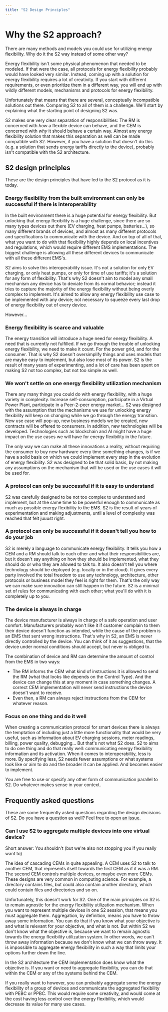 ```yaml
---
title: "S2 Design Principles"
---
```


# Why the S2 approach?
There are many methods and models you could use for utilizing energy flexibility. Why do it the S2 way instead of some other way?

Energy flexibility isn't some physical phenomenon that needed to be modeled. If that were the case, all protocols for energy flexibility probably would have looked very similar. Instead, coming up with a solution for energy flexibility requires a lot of creativity. If you start with different requirements, or even prioritize them in a different way, you will end up with wildly different models, mechanisms and protocols for energy flexibility.

Unfortunately that means that there are several, conceptually incompatible solutions out there. Comparing S2 to all of them is a challenge. We'll start by explaining what the starting point of designing S2 was.

S2 makes one very clear separation of responsibilities: The RM is concerned with _how_ a flexible device can behave, and the CEM is concerned with _why_ it should behave a certain way. Almost any energy flexibility solution that makes this separation as well can be made compatible with S2. However, if you have a solution that doesn't do this (e.g. a solution that sends energy tariffs directly to the device), probably isn't compatible with the S2 architecture.

## S2 design principles
These are the design principles that have led to the S2 protocol as it is today.

### Energy flexibility from the built environment can only be successful if there is interoperability
In the built environment there is a huge potential for energy flexibility. But unlocking that energy flexibility is a huge challenge, since there are so many types devices out there (EV charging, heat pumps, batteries...), so many different brands of devices, and almost as many different protocols and specifications to communicate with the device. And on top of all of that, what you want to do with that flexibility highly depends on local incentives and regulations, which would require different EMS implementations. The biggest challenge is allowing all these different devices to communicate with all these different EMS's.

S2 aims to solve this interoperability issue. It's not a solution for only EV charging, or only heat pumps, or only for time of use tariffs; it's a solution for any form of flexibility. That's why S2 doesn't aim to model any small mechanism any device has to deviate from its normal behavior; instead it tries to capture the majority of the energy flexibility without being overly complex to implement. It's aimed to allow any energy flexibility use case to be implemented with any device; not necessary to squeeze every last drop of energy flexibility out of every device.

However...

### Energy flexibility is scarce and valuable
The energy transition will introduce a huge need for energy flexibility. A need that is currently not fulfilled. If we go through the trouble of unlocking energy flexibility, we need to make it count. For the power grid, and for the consumer. That is why S2 doesn't oversimplify things and uses models that are maybe easy to implement, but also lose most of its power. S2 is the result of many years of experimenting, and a lot of care has been spent on making S2 not too complex, but not too simple as well.

### We won't settle on one energy flexibility utilization mechanism
There any many things you could do with energy flexibility, with a huge variety in complexity. Increase self-consumption, participate in a Virtual Power Plant, participate in a Peer-2-peer energy market... S2 was designed with the assumption that the mechanisms we use for unlocking energy flexibility will keep on changing while we go through the energy transition. New use case will pop-up, new business models we be created, new contracts will be offered to consumers. In addition, new technologies will be developed. Technologies such as blockchain and AI might have a huge impact on the use cases we will have for energy flexibility in the future.

The only way we can make all these innovations a reality, without requiring the consumer to buy new hardware every time something changes, is if we have a solid basis on which we could implement every step in the evolution of energy flexibility. S2 was designed to be that solid basis, by not making any assumptions on the mechanism that will be used or the use cases it will be used for.

### A protocol can only be successful if it is easy to understand
S2 was carefully designed to be not too complex to understand and implement, but at the same time to be powerful enough to communicate as much as possible energy flexibility to the EMS. S2 is the result of years of experimentation and making adjustments, until a level of complexity was reached that felt juuust right.

### A protocol can only be successful if it doesn't tell you how to do your job
S2 is merely a language to communicate energy flexibility. It tells you how a CEM and a RM should talk to each other and what their responsibilities are, but it doesn't say anything on how they should be implemented, what they should do or who they are allowed to talk to. It also doesn't tell you where technology should be deployed (e.g. locally or in the cloud). It gives every party involved the total freedom to use any technology, architecture, other protocols or business model they feel is right for them. That's the only way we can make sure innovation can still happen in the future. S2 is a minimal set of rules for communicating with each other; what you'll do with it is completely up to you.

### The device is always in charge
The device manufacturer is always in charge of a safe operation and user comfort. Manufacturers probably won't like it if customer complain to them their device doesn't function as intended, while the cause of the problem is an EMS that sent wrong instructions. That's why in S2, an EMS is never directly controlled by the device. You can think of it as suggestions, that the device under normal conditions should accept, but never is obliged to.

The combination of device and RM can determine the amount of control from the EMS in two ways:

* The RM informs the CEM what kind of instructions it is allowed to send the RM (what that looks like depends on the Control Type). And the device can change this at any moment in case something changes. A correct CEM implementation will never send instructions the device doesn't want to receive.
* Even then, a RM can always reject instructions from the CEM for whatever reason.

### Focus on one thing and do it well
When creating a communication protocol for smart devices there is always the temptation of including just a little more functionality that would be very useful, such as information about EV charging sessions, meter readings, billing, power quality, debugging... But that's not what S2 does. S2 to aims to do one thing and do that really well: communicating energy flexibility information and its activation. When it comes to interoperability, less is more. By specifying less, S2 needs fewer assumptions or what systems look like or aim to do and the broader it can be applied. And becomes easier to implement.

You are free to use or specify any other form of communication parallel to S2. Do whatever makes sense in your context.


## Frequently asked questions
These are some frequently asked questions regarding the design decisions of S2. Do you have a question as well? Feel free to [open an issue](https://github.com/flexiblepower/s2-ws-json/issues/new).

### Can I use S2 to aggregate multiple devices into one virtual device?
Short answer: You shouldn't (but we're also not stopping you if you really want to)

The idea of cascading CEMs in quite appealing. A CEM uses S2 to talk to another CEM, that represents itself towards the first CEM as if it was a RM. The second CEM controls multiple devices, or maybe even more CEMs. These designs are very common in computing science. For example, a directory contains files, but could also contain another directory, which could contain files and directories and so on.

Unfortunately, this doesn't work for S2. One of the main principles on S2 is to remain agnostic for the energy flexibility utilization mechanism. When you want to represent multiple devices in one S2 session, that means you must aggregate them. Aggregation, by definition, means you have to throw away some information. You can do that if you know what your objective is and what is relevant for your objective, and what is not. But within S2 we don't know what the objective is, because we want to remain agnostic towards the energy flexibility utilization system. In other words, we can't throw away information because we don't know what we can throw away. It is impossible to aggregate energy flexibility in such a way that limits your options further down the line.

In the S2 architecture the CEM implementation does know what the objective is. If you want or need to aggregate flexibility, you can do that within the CEM or any of the systems behind the CEM.

If you really want to however, you can probably aggregate some the energy flexibility of a group of devices and communicate the aggregated flexibility with PEBC or PPBC. This would require some creativity, and would come at the cost having less control over the energy flexibility, which would decrease its value for many use cases.